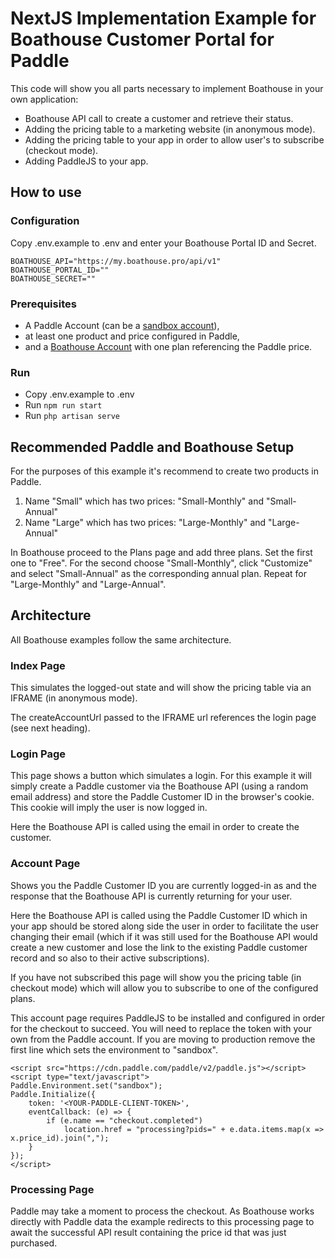 # NextJS Implementation Example for Boathouse Customer Portal for Paddle

This code will show you all parts necessary to implement Boathouse in your own application:

- Boathouse API call to create a customer and retrieve their status.
- Adding the pricing table to a marketing website (in anonymous mode).
- Adding the pricing table to your app in order to allow user's to subscribe (checkout mode).
- Adding PaddleJS to your app.

## How to use

### Configuration

Copy .env.example to .env and enter your Boathouse Portal ID and Secret.

    BOATHOUSE_API="https://my.boathouse.pro/api/v1"
    BOATHOUSE_PORTAL_ID=""
    BOATHOUSE_SECRET=""

### Prerequisites

- A Paddle Account (can be a [sandbox account](https://sandbox-login.paddle.com/signup)),
- at least one product and price configured in Paddle,
- and a [Boathouse Account](https://www.boathouse.pro) with one plan referencing the Paddle price.

### Run 

- Copy .env.example to .env 
- Run ```npm run start``` 
- Run ```php artisan serve``` 


## Recommended Paddle and Boathouse Setup

For the purposes of this example it's recommend to create two products in Paddle.

1. Name "Small" which has two prices: "Small-Monthly" and "Small-Annual"
2. Name "Large" which has two prices: "Large-Monthly" and "Large-Annual"

In Boathouse proceed to the Plans page and add three plans. Set the first one to "Free".
For the second choose "Small-Monthly", click "Customize" and select "Small-Annual" as the corresponding annual plan.
Repeat for "Large-Monthly" and "Large-Annual".

## Architecture

All Boathouse examples follow the same architecture.

### Index Page

This simulates the logged-out state and will show the pricing table via an IFRAME (in anonymous mode).

The createAccountUrl passed to the IFRAME url references the login page (see next heading).

### Login Page

This page shows a button which simulates a login. For this example it will simply create a Paddle customer via the Boathouse API (using a random email address) and store the Paddle Customer ID in the browser's cookie. This cookie will imply the user is now logged in.

Here the Boathouse API is called using the email in order to create the customer.

### Account Page

Shows you the Paddle Customer ID you are currently logged-in as and the response that the Boathouse API is currently returning for your user.

Here the Boathouse API is called using the Paddle Customer ID which in your app should be stored along side the user in order to facilitate the user changing their email (which if it was still used for the Boathouse API would create a new customer and lose the link to the existing Paddle customer record and so also to their active subscriptions).

If you have not subscribed this page will show you the pricing table (in checkout mode) which will allow you to subscribe to one of the configured plans.

This account page requires PaddleJS to be installed and configured in order for the checkout to succeed. You will need to replace the token with your own from the Paddle account. If you are moving to production remove the first line which sets the environment to "sandbox".

    <script src="https://cdn.paddle.com/paddle/v2/paddle.js"></script>
    <script type="text/javascript">
    Paddle.Environment.set("sandbox");
    Paddle.Initialize({
        token: '<YOUR-PADDLE-CLIENT-TOKEN>',
        eventCallback: (e) => {
            if (e.name == "checkout.completed") 
                location.href = "processing?pids=" + e.data.items.map(x => x.price_id).join(",");
        }
    });
    </script>

### Processing Page

Paddle may take a moment to process the checkout. As Boathouse works directly with Paddle data the example redirects to this processing page to await the successful API result containing the price id that was just purchased.
